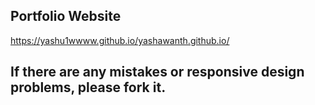 
## Portfolio Website

https://yashu1wwww.github.io/yashawanth.github.io/

## If there are any mistakes or responsive design problems, please fork it.

